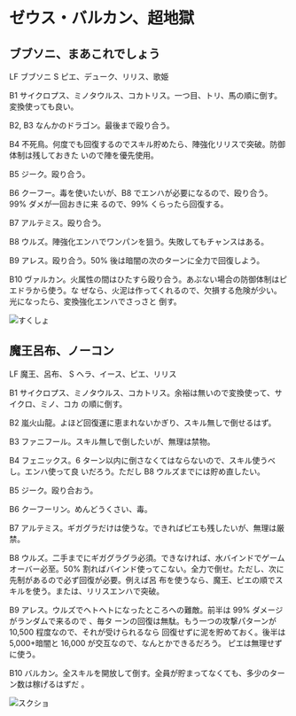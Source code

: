 # ゼウス・バルカン、超地獄 

## ブブソニ、まあこれでしょう

LF ブブソニ
S ピエ、デューク、リリス、歌姫

B1 サイクロプス、ミノタウルス、コカトリス。一つ目、トリ、馬の順に倒す。変換使っても良い。

B2, B3 なんかのドラゴン。最後まで殴り合う。

B4 不死鳥。何度でも回復するのでスキル貯めたら、陣強化リリスで突破。防御体制は残しておきた
いので陣を優先使用。

B5 ジーク。殴り合う。

B6 クーフー。毒を使いたいが、B8 でエンハが必要になるので、殴り合う。99% ダメが一回おきに来
るので、99% くらったら回復する。

B7 アルテミス。殴り合う。

B8 ウルズ。陣強化エンハでワンパンを狙う。失敗してもチャンスはある。

B9 アレス。殴り合う。50% 後は暗闇の次のターンに全力で回復しよう。

B10 ヴァルカン。火属性の間はひたすら殴り合う。あぶない場合の防御体制はピエドラから使う。な
ぜなら、火泥は作ってくれるので、欠損する危険が少い。光になったら、変換強化エンハでさっさと
倒す。

![すくしょ](http://i.imgur.com/EzLCXwyl.jpg)

## 魔王呂布、ノーコン

LF 魔王、呂布、
S  ヘラ、イース、ピエ、リリス

B1 サイクロプス、ミノタウルス、コカトリス。余裕は無いので変換使って、サイクロ、ミノ、コカ
の順に倒す。

B2 嵐火山龍。よほど回復運に恵まれないかぎり、スキル無しで倒せるはず。

B3 ファニフール。スキル無しで倒したいが、無理は禁物。

B4 フェニックス。6 ターン以内に倒さなくてはならないので、スキル使うべし。エンハ使って良
いだろう。ただし B8 ウルズまでには貯め直したい。

B5 ジーク。殴り合おう。

B6 クーフーリン。めんどうくさい、毒。

B7 アルテミス。ギガグラだけは使うな。できればピエも残したいが、無理は厳禁。

B8 ウルズ。二手までにギガグラグラ必須。できなければ、水バインドでゲームオーバー必至。50%
割ればバインド使ってこない。全力で倒せ。ただし、次に先制があるので必ず回復が必要。例えば呂
布を使うなら、魔王、ピエの順でスキルを使う。または、リリスエンハで突破。

B9 アレス。ウルズでヘトヘトになったところへの難敵。前半は 99% ダメージがランダムで来るので
、毎タ ーンの回復は無駄。もう一つの攻撃パターンが 10,500 程度なので、それが受けられるなら
回復せずに泥を貯めておく。後半は 5,000+暗闇と 16,000 が交互なので、なんとかできるだろう。
ピエは無理せずに使う。

B10 バルカン。全スキルを開放して倒す。全員が貯まってなくても、多少のターン数は稼げるはずだ
。


![スクショ](http://i.imgur.com/0sq5myEl.jpg )

<!-- vim: set tw=90 filetype=markdown : -->

